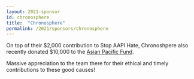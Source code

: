 ```yaml
---
layout: 2021-sponsor
id: chronosphere
title:  "Chronosphere"
permalink: /2021/sponsors/chronosphere
---
```


On top of their $2,000 contribution to Stop AAPI Hate, Chronoshpere also recently
 donated $10,000 to the [Asian Pacific Fund](https://asianpacificfund.org/).

Massive appreciation to the team there
 for their ethical and timely contributions to these good causes!
